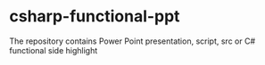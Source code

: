 # csharp-functional-ppt
The repository contains Power Point presentation, script, src or C# functional side highlight
